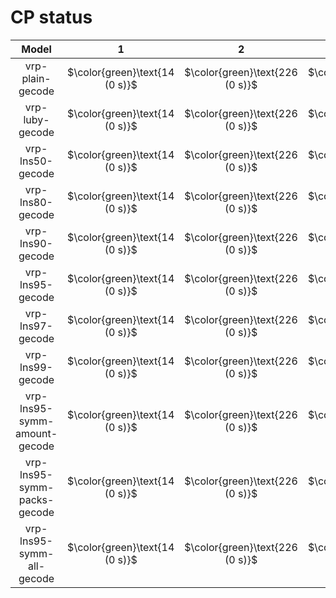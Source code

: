 # CP status
| $\text{Model}$ | $1$ | $2$ | $3$ | $4$ | $5$ | $6$ | $7$ | $8$ | $9$ | $10$ | $11$ | $12$ | $13$ | $14$ | $15$ | $16$ | $17$ | $18$ | $19$ | $20$ | $21$ |
|:-:| :---:|:---:|:---:|:---:|:---:|:---:|:---:|:---:|:---:|:---:|:---:|:---:|:---:|:---:|:---:|:---:|:---:|:---:|:---:|:---:|:---:|
$\text{vrp-plain-gecode}$ | $\color{green}\text{14 (0 s)}$ | $\color{green}\text{226 (0 s)}$ | $\color{green}\text{12 (0 s)}$ | $\color{green}\text{220 (0 s)}$ | $\color{green}\text{206 (0 s)}$ | $\color{green}\text{322 (0 s)}$ | $\color{orange}\text{201 (300 s)}$ | $\color{green}\text{186 (1 s)}$ | $\color{green}\text{436 (91 s)}$ | $\color{green}\text{244 (4 s)}$ | $\color{orange}\text{594 (300 s)}$ | $\color{orange}\text{449 (300 s)}$ | $\color{orange}\text{648 (300 s)}$ | $\color{orange}\text{725 (300 s)}$ | $\color{orange}\text{659 (300 s)}$ | $\color{orange}\text{451 (300 s)}$ | $\color{orange}\text{1324 (300 s)}$ | $\color{orange}\text{691 (300 s)}$ | $\color{orange}\text{554 (300 s)}$ | $\color{orange}\text{1139 (300 s)}$ | $\color{orange}\text{779 (300 s)}$ | 
$\text{vrp-luby-gecode}$ | $\color{green}\text{14 (0 s)}$ | $\color{green}\text{226 (0 s)}$ | $\color{green}\text{12 (0 s)}$ | $\color{green}\text{220 (0 s)}$ | $\color{green}\text{206 (0 s)}$ | $\color{green}\text{322 (0 s)}$ | $\color{green}\text{167 (14 s)}$ | $\color{green}\text{186 (0 s)}$ | $\color{green}\text{436 (0 s)}$ | $\color{green}\text{244 (0 s)}$ | $\color{orange}\text{597 (300 s)}$ | $\color{orange}\text{428 (300 s)}$ | $\color{orange}\text{704 (300 s)}$ | $\color{orange}\text{972 (300 s)}$ | $\color{orange}\text{901 (300 s)}$ | $\color{orange}\text{294 (300 s)}$ | $\color{orange}\text{1468 (300 s)}$ | $\color{orange}\text{806 (300 s)}$ | $\color{orange}\text{412 (300 s)}$ | $\color{orange}\text{1369 (300 s)}$ | $\color{orange}\text{687 (300 s)}$ | 
$\text{vrp-lns50-gecode}$ | $\color{green}\text{14 (0 s)}$ | $\color{green}\text{226 (0 s)}$ | $\color{green}\text{12 (0 s)}$ | $\color{green}\text{220 (0 s)}$ | $\color{green}\text{206 (0 s)}$ | $\color{green}\text{322 (0 s)}$ | $\color{green}\text{167 (0 s)}$ | $\color{green}\text{186 (0 s)}$ | $\color{green}\text{436 (0 s)}$ | $\color{green}\text{244 (0 s)}$ | $\color{orange}\text{512 (300 s)}$ | $\color{orange}\text{348 (300 s)}$ | $\color{orange}\text{648 (300 s)}$ | $\color{orange}\text{767 (300 s)}$ | $\color{orange}\text{782 (300 s)}$ | $\color{green}\text{286 (1 s)}$ | $\color{orange}\text{1101 (300 s)}$ | $\color{orange}\text{671 (300 s)}$ | $\color{green}\text{334 (42 s)}$ | $\color{orange}\text{1059 (300 s)}$ | $\color{orange}\text{569 (300 s)}$ | 
$\text{vrp-lns80-gecode}$ | $\color{green}\text{14 (0 s)}$ | $\color{green}\text{226 (0 s)}$ | $\color{green}\text{12 (0 s)}$ | $\color{green}\text{220 (0 s)}$ | $\color{green}\text{206 (0 s)}$ | $\color{green}\text{322 (0 s)}$ | $\color{green}\text{167 (0 s)}$ | $\color{green}\text{186 (0 s)}$ | $\color{green}\text{436 (0 s)}$ | $\color{green}\text{244 (0 s)}$ | $\color{orange}\text{528 (300 s)}$ | $\color{orange}\text{375 (300 s)}$ | $\color{orange}\text{656 (300 s)}$ | $\color{orange}\text{794 (300 s)}$ | $\color{orange}\text{765 (300 s)}$ | $\color{green}\text{286 (13 s)}$ | $\color{orange}\text{1119 (300 s)}$ | $\color{orange}\text{675 (300 s)}$ | $\color{orange}\text{336 (300 s)}$ | $\color{orange}\text{1104 (300 s)}$ | $\color{orange}\text{600 (300 s)}$ | 
$\text{vrp-lns90-gecode}$ | $\color{green}\text{14 (0 s)}$ | $\color{green}\text{226 (0 s)}$ | $\color{green}\text{12 (0 s)}$ | $\color{green}\text{220 (0 s)}$ | $\color{green}\text{206 (0 s)}$ | $\color{green}\text{322 (0 s)}$ | $\color{green}\text{167 (0 s)}$ | $\color{green}\text{186 (0 s)}$ | $\color{green}\text{436 (0 s)}$ | $\color{green}\text{244 (0 s)}$ | $\color{orange}\text{512 (300 s)}$ | $\color{orange}\text{348 (300 s)}$ | $\color{orange}\text{648 (300 s)}$ | $\color{orange}\text{767 (300 s)}$ | $\color{orange}\text{782 (300 s)}$ | $\color{green}\text{286 (1 s)}$ | $\color{orange}\text{1101 (300 s)}$ | $\color{orange}\text{664 (300 s)}$ | $\color{green}\text{334 (41 s)}$ | $\color{orange}\text{1059 (300 s)}$ | $\color{orange}\text{569 (300 s)}$ | 
$\text{vrp-lns95-gecode}$ | $\color{green}\text{14 (0 s)}$ | $\color{green}\text{226 (0 s)}$ | $\color{green}\text{12 (0 s)}$ | $\color{green}\text{220 (0 s)}$ | $\color{green}\text{206 (0 s)}$ | $\color{green}\text{322 (0 s)}$ | $\color{green}\text{167 (0 s)}$ | $\color{green}\text{186 (0 s)}$ | $\color{green}\text{436 (0 s)}$ | $\color{green}\text{244 (0 s)}$ | $\color{orange}\text{490 (300 s)}$ | $\color{green}\text{346 (77 s)}$ | $\color{orange}\text{616 (300 s)}$ | $\color{orange}\text{715 (300 s)}$ | $\color{orange}\text{738 (300 s)}$ | $\color{green}\text{286 (6 s)}$ | $\color{orange}\text{1076 (300 s)}$ | $\color{orange}\text{662 (300 s)}$ | $\color{green}\text{334 (189 s)}$ | $\color{orange}\text{1068 (300 s)}$ | $\color{orange}\text{516 (300 s)}$ | 
$\text{vrp-lns97-gecode}$ | $\color{green}\text{14 (0 s)}$ | $\color{green}\text{226 (0 s)}$ | $\color{green}\text{12 (0 s)}$ | $\color{green}\text{220 (0 s)}$ | $\color{green}\text{206 (0 s)}$ | $\color{green}\text{322 (0 s)}$ | $\color{green}\text{167 (2 s)}$ | $\color{green}\text{186 (0 s)}$ | $\color{green}\text{436 (0 s)}$ | $\color{green}\text{244 (0 s)}$ | $\color{orange}\text{568 (300 s)}$ | $\color{green}\text{346 (187 s)}$ | $\color{orange}\text{704 (300 s)}$ | $\color{orange}\text{741 (300 s)}$ | $\color{orange}\text{818 (300 s)}$ | $\color{green}\text{286 (8 s)}$ | $\color{orange}\text{1154 (300 s)}$ | $\color{orange}\text{685 (300 s)}$ | $\color{green}\text{334 (32 s)}$ | $\color{orange}\text{1145 (300 s)}$ | $\color{orange}\text{568 (300 s)}$ | 
$\text{vrp-lns99-gecode}$ | $\color{green}\text{14 (0 s)}$ | $\color{green}\text{226 (0 s)}$ | $\color{green}\text{12 (0 s)}$ | $\color{green}\text{220 (0 s)}$ | $\color{green}\text{206 (0 s)}$ | $\color{green}\text{322 (0 s)}$ | $\color{orange}\text{215 (300 s)}$ | $\color{green}\text{186 (0 s)}$ | $\color{green}\text{436 (0 s)}$ | $\color{orange}\text{289 (300 s)}$ | $\color{orange}\text{600 (300 s)}$ | $\color{orange}\text{444 (300 s)}$ | $\color{orange}\text{734 (300 s)}$ | $\color{orange}\text{744 (300 s)}$ | $\color{orange}\text{822 (300 s)}$ | $\color{orange}\text{414 (300 s)}$ | $\color{orange}\text{1384 (300 s)}$ | $\color{orange}\text{642 (300 s)}$ | $\color{orange}\text{453 (300 s)}$ | $\color{orange}\text{1117 (300 s)}$ | $\color{orange}\text{638 (300 s)}$ | 
$\text{vrp-lns95-symm-amount-gecode}$ | $\color{green}\text{14 (0 s)}$ | $\color{green}\text{226 (0 s)}$ | $\color{green}\text{12 (0 s)}$ | $\color{green}\text{220 (0 s)}$ | $\color{green}\text{206 (0 s)}$ | $\color{green}\text{322 (0 s)}$ | $\color{green}\text{167 (0 s)}$ | $\color{green}\text{186 (0 s)}$ | $\color{green}\text{436 (0 s)}$ | $\color{green}\text{244 (0 s)}$ | $-$ | $-$ | $\color{orange}\text{678 (300 s)}$ | $-$ | $\color{orange}\text{797 (300 s)}$ | $\color{green}\text{286 (53 s)}$ | $-$ | $-$ | $-$ | $-$ | $-$ | 
$\text{vrp-lns95-symm-packs-gecode}$ | $\color{green}\text{14 (0 s)}$ | $\color{green}\text{226 (0 s)}$ | $\color{green}\text{12 (0 s)}$ | $\color{green}\text{220 (0 s)}$ | $\color{green}\text{206 (0 s)}$ | $\color{green}\text{322 (0 s)}$ | $\color{green}\text{167 (5 s)}$ | $\color{green}\text{186 (0 s)}$ | $\color{green}\text{436 (0 s)}$ | $\color{green}\text{244 (0 s)}$ | $\color{orange}\text{503 (300 s)}$ | $\color{orange}\text{348 (300 s)}$ | $\color{orange}\text{610 (300 s)}$ | $\color{orange}\text{792 (300 s)}$ | $\color{orange}\text{803 (300 s)}$ | $\color{green}\text{286 (14 s)}$ | $\color{orange}\text{1155 (300 s)}$ | $\color{orange}\text{620 (300 s)}$ | $\color{green}\text{334 (100 s)}$ | $\color{orange}\text{1075 (300 s)}$ | $\color{orange}\text{529 (300 s)}$ | 
$\text{vrp-lns95-symm-all-gecode}$ | $\color{green}\text{14 (0 s)}$ | $\color{green}\text{226 (0 s)}$ | $\color{green}\text{12 (0 s)}$ | $\color{green}\text{220 (0 s)}$ | $\color{green}\text{206 (0 s)}$ | $\color{green}\text{322 (0 s)}$ | $\color{green}\text{167 (2 s)}$ | $\color{green}\text{186 (0 s)}$ | $\color{green}\text{436 (0 s)}$ | $\color{green}\text{244 (0 s)}$ | $\color{orange}\text{556 (300 s)}$ | $\color{orange}\text{377 (300 s)}$ | $\color{orange}\text{656 (300 s)}$ | $-$ | $\color{orange}\text{767 (300 s)}$ | $\color{green}\text{286 (70 s)}$ | $-$ | $-$ | $\color{orange}\text{367 (300 s)}$ | $-$ | $\color{orange}\text{743 (300 s)}$ | 
